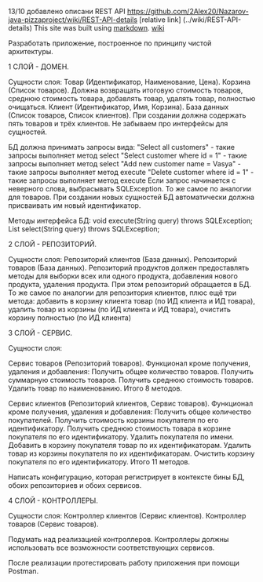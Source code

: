 13/10 добавлено описани REST API https://github.com/2Alex20/Nazarov-java-pizzaproject/wiki/REST-API-details
[relative link] (../wiki/REST-API-details)
This site was built using [markdown](https://pages.github.com/).
[wiki](https://github.com/2Alex20/Nazarov-java-pizzaproject/wiki/REST-API-details)

Разработать приложение, построенное по принципу чистой архитектуры.

1 СЛОЙ - ДОМЕН.

Сущности слоя:
Товар (Идентификатор, Наименование, Цена).
Корзина (Список товаров). 
    Должна возвращать итоговую стоимость товаров, среднюю стоимость товара, 
    добавлять товар, удалять товар, полностью очищаться.
Клиент (Идентификатор, Имя, Корзина).
База данных (Список товаров, Список клиентов). 
При создании должна содержать пять товаров и трёх клиентов.
Не забываем про интерфейсы для сущностей.

БД должна принимать запросы вида:
"Select all customers" - такие запросы выполняет метод select
"Select customer where id = 1" - такие запросы выполняет метод select
"Add new customer name = Vasya" - такие запросы выполняет метод execute
"Delete customer where id = 1" - такие запросы выполняет метод execute
Если запрос начинается с неверного слова, выбрасывать SQLException.
То же самое по аналогии для товаров.
При создании новых сущностей БД автоматически должна присваивать им новый идентификатор.

Методы интерфейса БД:
void execute(String query) throws SQLException;
List<Object> select(String query) throws SQLException;

2 СЛОЙ - РЕПОЗИТОРИЙ.

Сущности слоя:
Репозиторий клиентов (База данных).
Репозиторий товаров (База данных).
Репозиторий продуктов должен предоставлять методы для выборки всех или одного продукта,
добавления нового продукта, удаления продукта. При этом репозиторий обращается в БД.
То же самое по аналогии для репозитория клиентов, плюс ещё три метода:
    добавить в корзину клиента товар (по ИД клиента и ИД товара),
    удалить товар из корзины (по ИД клиента и ИД товара),
    очистить корзину полностью (по ИД клиента)

3 СЛОЙ - СЕРВИС.

Сущности слоя:

Сервис товаров (Репозиторий товаров).
Функционал кроме получения, удаления и добавления:
Получить общее количество товаров.
Получить суммарную стоимость товаров.
Получить среднюю стоимость товаров.
Удалить товар по наименованию.
Итого 8 методов.

Сервис клиентов (Репозиторий клиентов, Сервис товаров).
Функционал кроме получения, удаления и добавления:
Получить общее количество покупателей.
Получить стоимость корзины покупателя по его идентификатору.
Получить среднюю стоимость товара в корзине покупателя по его идентификатору.
Удалить покупателя по имени.
Добавить в корзину покупателя товар по их идентификаторам.
Удалить товар из корзины покупателя по их идентификаторам.
Очистить корзину покупателя по его идентификатору.
Итого 11 методов.

Написать конфигурацию, которая регистрирует в контексте бины БД, обоих репозиториев и обоих сервисов.

4 СЛОЙ - КОНТРОЛЛЕРЫ.

Сущности слоя:
Контроллер клиентов (Сервис клиентов).
Контроллер товаров (Сервис товаров).

Подумать над реализацией контроллеров.
Контроллеры должны использовать все возможности соответствующих сервисов.

После реализации протестировать работу приложения при помощи Postman.
